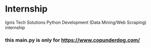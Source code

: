 # Internship

Ignis Tech Solutions
Python Development (Data Mining/Web Scraping) internship

### this main.py is only for https://www.copunderdog.com/

